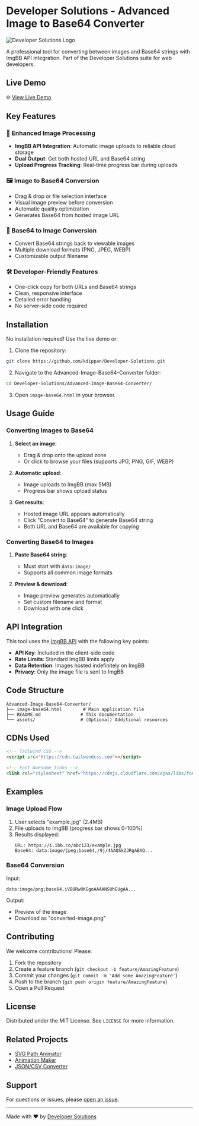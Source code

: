 # Developer Solutions - Advanced Image to Base64 Converter

![Developer Solutions Logo](https://iili.io/Fr4AkZu.png)

A professional tool for converting between images and Base64 strings with ImgBB API integration. Part of the Developer Solutions suite for web developers.

## Live Demo

🌐 [View Live Demo](https://developersolutions.netlify.app/advanced-image-base64-converter/)

## Key Features

### 🚀 Enhanced Image Processing
- **ImgBB API Integration**: Automatic image uploads to reliable cloud storage
- **Dual Output**: Get both hosted URL and Base64 string
- **Upload Progress Tracking**: Real-time progress bar during uploads

### 🖼️ Image to Base64 Conversion
- Drag & drop or file selection interface
- Visual image preview before conversion
- Automatic quality optimization
- Generates Base64 from hosted image URL

### 🔄 Base64 to Image Conversion
- Convert Base64 strings back to viewable images
- Multiple download formats (PNG, JPEG, WEBP)
- Customizable output filename

### 🛠️ Developer-Friendly Features
- One-click copy for both URLs and Base64 strings
- Clean, responsive interface
- Detailed error handling
- No server-side code required

## Installation

No installation required! Use the live demo or:

1. Clone the repository:
```bash
git clone https://github.com/kdippan/Developer-Solutions.git
```

2. Navigate to the Advanced-Image-Base64-Converter folder:
```bash
cd Developer-Solutions/Advanced-Image-Base64-Converter/
```

3. Open `image-base64.html` in your browser.

## Usage Guide

### Converting Images to Base64
1. **Select an image**:
   - Drag & drop onto the upload zone
   - Or click to browse your files (supports JPG, PNG, GIF, WEBP)

2. **Automatic upload**:
   - Image uploads to ImgBB (max 5MB)
   - Progress bar shows upload status

3. **Get results**:
   - Hosted image URL appears automatically
   - Click "Convert to Base64" to generate Base64 string
   - Both URL and Base64 are available for copying

### Converting Base64 to Images
1. **Paste Base64 string**:
   - Must start with `data:image/`
   - Supports all common image formats

2. **Preview & download**:
   - Image preview generates automatically
   - Set custom filename and format
   - Download with one click

## API Integration

This tool uses the [ImgBB API](https://api.imgbb.com/) with the following key points:

- **API Key**: Included in the client-side code
- **Rate Limits**: Standard ImgBB limits apply
- **Data Retention**: Images hosted indefinitely on ImgBB
- **Privacy**: Only the image file is sent to ImgBB

## Code Structure

```
Advanced-Image-Base64-Converter/
├── image-base64.html        # Main application file
├── README.md               # This documentation
└── assets/                 # (Optional) Additional resources
```

## CDNs Used

```html
<!-- Tailwind CSS -->
<script src="https://cdn.tailwindcss.com"></script>

<!-- Font Awesome Icons -->
<link rel="stylesheet" href="https://cdnjs.cloudflare.com/ajax/libs/font-awesome/6.4.0/css/all.min.css">
```

## Examples

### Image Upload Flow
1. User selects "example.jpg" (2.4MB)
2. File uploads to ImgBB (progress bar shows 0-100%)
3. Results displayed:
   ```
   URL: https://i.ibb.co/abc123/example.jpg
   Base64: data:image/jpeg;base64,/9j/4AAQSkZJRgABAQ... 
   ```

### Base64 Conversion
Input:
```
data:image/png;base64,iVBORw0KGgoAAAANSUhEUgAA...
```

Output:
- Preview of the image
- Download as "converted-image.png"

## Contributing

We welcome contributions! Please:

1. Fork the repository
2. Create a feature branch (`git checkout -b feature/AmazingFeature`)
3. Commit your changes (`git commit -m 'Add some AmazingFeature'`)
4. Push to the branch (`git push origin feature/AmazingFeature`)
5. Open a Pull Request

## License

Distributed under the MIT License. See `LICENSE` for more information.

## Related Projects

- [SVG Path Animator](https://github.com/kdippan/Developer-Solutions/tree/main/SVG-Path-Animator)
- [Animation Maker](https://github.com/kdippan/Developer-Solutions/tree/main/Animation-Maker)
- [JSON/CSV Converter](https://github.com/kdippan/Developer-Solutions/tree/main/CSV-JSON%20Converter)

## Support

For questions or issues, please [open an issue](https://github.com/kdippan/Developer-Solutions/issues).

---

Made with ❤️ by [Developer Solutions](https://developersolutions.netlify.app/)